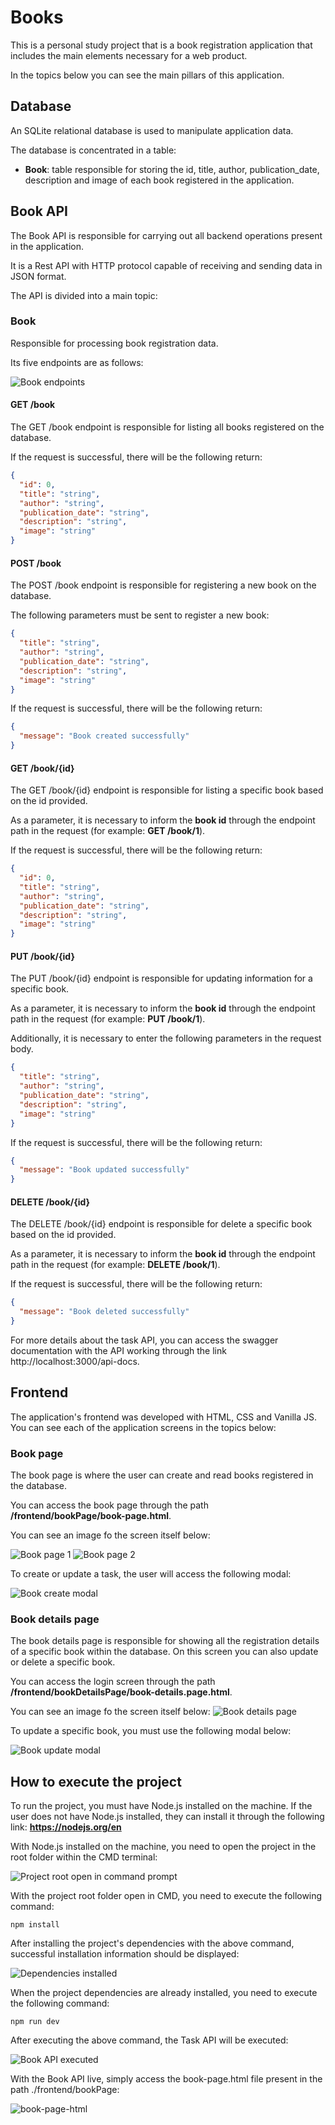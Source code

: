 # **Books**

This is a personal study project that is a book registration application that includes the main elements necessary for a web product.

In the topics below you can see the main pillars of this application.

## **Database**

An SQLite relational database is used to manipulate application data.

The database is concentrated in a table:

- **Book**: table responsible for storing the id, title, author, publication_date, description and image of each book registered in the application.

## **Book API**

The Book API is responsible for carrying out all backend operations present in the application.

It is a Rest API with HTTP protocol capable of receiving and sending data in JSON format.

The API is divided into a main topic:

### **Book**

Responsible for processing book registration data.

Its five endpoints are as follows:

![Book endpoints](./images/book-endpoints.png)

#### **GET /book**

The GET /book endpoint is responsible for listing all books registered on the database.

If the request is successful, there will be the following return:

```json
{
  "id": 0,
  "title": "string",
  "author": "string",
  "publication_date": "string",
  "description": "string",
  "image": "string"
}
```

#### **POST /book**

The POST /book endpoint is responsible for registering a new book on the database.

The following parameters must be sent to register a new book:

```json
{
  "title": "string",
  "author": "string",
  "publication_date": "string",
  "description": "string",
  "image": "string"
}
```

If the request is successful, there will be the following return:

```json
{
  "message": "Book created successfully"
}
```

#### **GET /book/{id}**

The GET /book/{id} endpoint is responsible for listing a specific book based on the id provided.

As a parameter, it is necessary to inform the **book id** through the endpoint path in the request (for example: **GET /book/1**).

If the request is successful, there will be the following return:

```json
{
  "id": 0,
  "title": "string",
  "author": "string",
  "publication_date": "string",
  "description": "string",
  "image": "string"
}
```

#### **PUT /book/{id}**

The PUT /book/{id} endpoint is responsible for updating information for a specific book.

As a parameter, it is necessary to inform the **book id** through the endpoint path in the request (for example: **PUT /book/1**).

Additionally, it is necessary to enter the following parameters in the request body.

```json
{
  "title": "string",
  "author": "string",
  "publication_date": "string",
  "description": "string",
  "image": "string"
}
```

If the request is successful, there will be the following return:

```json
{
  "message": "Book updated successfully"
}
```

#### **DELETE /book/{id}**

The DELETE /book/{id} endpoint is responsible for delete a specific book based on the id provided.

As a parameter, it is necessary to inform the **book id** through the endpoint path in the request (for example: **DELETE /book/1**).

If the request is successful, there will be the following return:

```json
{
  "message": "Book deleted successfully"
}
```

For more details about the task API, you can access the swagger documentation with the API working through the link http://localhost:3000/api-docs.

## **Frontend**

The application's frontend was developed with HTML, CSS and Vanilla JS.
You can see each of the application screens in the topics below:

### **Book page**

The book page is where the user can create and read books registered in the database.

You can access the book page through the path **/frontend/bookPage/book-page.html**.

You can see an image fo the screen itself below:

![Book page 1](./images/book-page-1.png)
![Book page 2](./images/book-page-2.png)

To create or update a task, the user will access the following modal:

![Book create modal](./images/book-create-modal.png)

### **Book details page**

The book details page is responsible for showing all the registration details of a specific book within the database. On this screen you can also update or delete a specific book.

You can access the login screen through the path **/frontend/bookDetailsPage/book-details.page.html**.

You can see an image fo the screen itself below:
![Book details page](./images/book-details-page.png)

To update a specific book, you must use the following modal below:

![Book update modal](./images/book-update-modal.png)

## **How to execute the project**

To run the project, you must have Node.js installed on the machine. If the user does not have Node.js installed, they can install it through the following link: **https://nodejs.org/en**

With Node.js installed on the machine, you need to open the project in the root folder within the CMD terminal:

![Project root open in command prompt](./images/cmd.png)

With the project root folder open in CMD, you need to execute the following command:

```
npm install
```

After installing the project's dependencies with the above command, successful installation information should be displayed:

![Dependencies installed](./images/dependencies-installed.png)

When the project dependencies are already installed, you need to execute the following command:

```
npm run dev
```

After executing the above command, the Task API will be executed:

![Book API executed](./images/book-api-executed.png)

With the Book API live, simply access the book-page.html file present in the path ./frontend/bookPage:

![book-page-html](./images/book-page-html.png)
